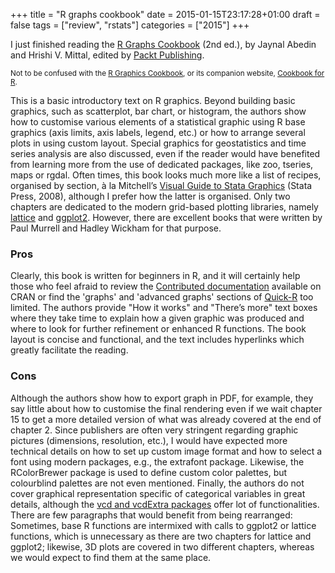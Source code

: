 +++
title = "R graphs cookbook"
date = 2015-01-15T23:17:28+01:00
draft = false
tags = ["review", "rstats"]
categories = ["2015"]
+++

I just finished reading the [R Graphs Cookbook](https://www.packtpub.com/big-data-and-business-intelligence/r-graphs-cookbook) (2nd ed.), by Jaynal Abedin and Hrishi V. Mittal, edited by [Packt Publishing](https://www.packtpub.com).

<!--more-->

<small> Not to be confused with the [R Graphics Cookbook](http://shop.oreilly.com/product/0636920023135.do), or its companion website, [Cookbook for R](http://www.cookbook-r.com).</small>

This is a basic introductory text on R graphics. Beyond building basic graphics, such as scatterplot, bar chart, or histogram, the authors show how to customise various elements of a statistical graphic using R base graphics (axis limits, axis labels, legend, etc.) or how to arrange several plots in using custom layout. Special graphics for geostatistics and time series analysis are also discussed, even if the reader would have benefited from learning more from the use of dedicated packages, like zoo, tseries, maps or rgdal. Often times, this book looks much more like a list of recipes, organised by section, à la Mitchell’s [Visual Guide to Stata Graphics](http://www.stata.com/bookstore/visual-guide-to-stata-graphics/) (Stata Press, 2008), although I prefer how the latter is organised. Only two chapters are dedicated to the modern grid-based plotting libraries, namely [lattice](http://cran.r-project.org/package=lattice) and [ggplot2](http://ggplot2.org). However, there are excellent books that were written by Paul Murrell and Hadley Wickham for that purpose.

### Pros

Clearly, this book is written for beginners in R, and it will certainly help those who feel afraid to review the [Contributed documentation](http://cran.r-project.org/other-docs.html) available on CRAN or find the 'graphs' and 'advanced graphs' sections of [Quick-R](http://www.statmethods.net) too limited. The authors provide "How it works" and "There’s more" text boxes where they take time to explain how a given graphic was produced and where to look for further refinement or enhanced R functions. The book layout is concise and functional, and the text includes hyperlinks which greatly facilitate the reading. 

### Cons

Although the authors show how to export graph in PDF, for example, they say little about how to customise the final rendering even if we wait chapter 15 to get a more detailed version of what was already covered at the end of chapter 2. Since publishers are often very stringent regarding graphic pictures (dimensions, resolution, etc.), I would have expected more technical details on how to set up custom image format and how to select a font using modern packages, e.g., the extrafont package. Likewise, the RColorBrewer package is used to define custom color palettes, but colourblind palettes are not even mentioned. Finally, the authors do not cover graphical representation specific of categorical variables in great details, although the <i class="fa fa-file-pdf-o fa-1x"></i> [vcd and vcdExtra packages](http://cran.r-project.org/web/packages/vcdExtra/vignettes/vcd-tutorial.pdf) offer lot of functionalities. There are few paragraphs that would benefit from being rearranged: Sometimes, base R functions are intermixed with calls to ggplot2 or lattice functions, which is unnecessary as there are two chapters for lattice and ggplot2; likewise, 3D plots are covered in two different chapters, whereas we would expect to find them at the same place.
